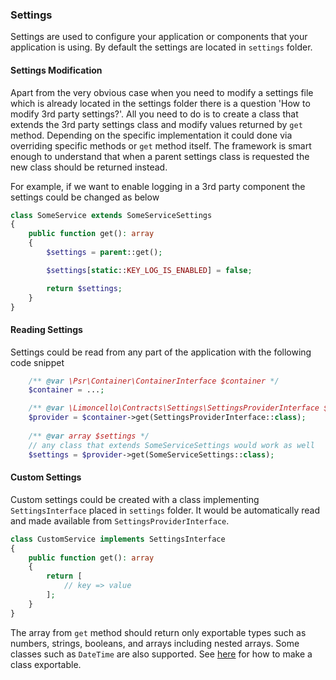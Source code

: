 ### Settings

Settings are used to configure your application or components that your application is using. By default the settings are located in `settings` folder.

#### Settings Modification

Apart from the very obvious case when you need to modify a settings file which is already located in the settings folder there is a question 'How to modify 3rd party settings?'. All you need to do is to create a class that extends the 3rd party settings class and modify values returned by `get` method. Depending on the specific implementation it could done via overriding specific methods or `get` method itself. The framework is smart enough to understand that when a parent settings class is requested the new class should be returned instead.

For example, if we want to enable logging in a 3rd party component the settings could be changed as below

```php
class SomeService extends SomeServiceSettings
{
    public function get(): array
    {
        $settings = parent::get();

        $settings[static::KEY_LOG_IS_ENABLED] = false;

        return $settings;
    }
}
```

#### Reading Settings

Settings could be read from any part of the application with the following code snippet

```php
    /** @var \Psr\Container\ContainerInterface $container */
    $container = ...;

    /** @var \Limoncello\Contracts\Settings\SettingsProviderInterface $provider */
    $provider = $container->get(SettingsProviderInterface::class);
    
    /** @var array $settings */
    // any class that extends SomeServiceSettings would work as well
    $settings = $provider->get(SomeServiceSettings::class); 
```

#### Custom Settings

Custom settings could be created with a class implementing `SettingsInterface` placed in `settings` folder. It would be automatically read and made available from `SettingsProviderInterface`.

```php
class CustomService implements SettingsInterface
{
    public function get(): array
    {
        return [
            // key => value
        ];
    }
}
```

The array from `get` method should return only exportable types such as numbers, strings, booleans, and arrays including nested arrays. Some classes such as `DateTime` are also supported. See [here](http://php.net/manual/en/language.oop5.magic.php#object.set-state) for how to make a class exportable.
